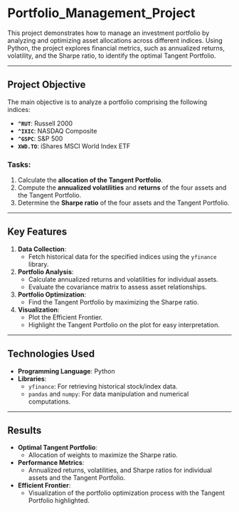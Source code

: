 # Portfolio_Management_Project

This project demonstrates how to manage an investment portfolio by analyzing and optimizing asset allocations across different indices. Using Python, the project explores financial metrics, such as annualized returns, volatility, and the Sharpe ratio, to identify the optimal Tangent Portfolio.

---

## **Project Objective**

The main objective is to analyze a portfolio comprising the following indices:
- **`^RUT`**: Russell 2000
- **`^IXIC`**: NASDAQ Composite
- **`^GSPC`**: S&P 500
- **`XWD.TO`**: iShares MSCI World Index ETF

### Tasks:
1. Calculate the **allocation of the Tangent Portfolio**.
2. Compute the **annualized volatilities** and **returns** of the four assets and the Tangent Portfolio.
3. Determine the **Sharpe ratio** of the four assets and the Tangent Portfolio.

---

## **Key Features**
1. **Data Collection**:
   - Fetch historical data for the specified indices using the `yfinance` library.
2. **Portfolio Analysis**:
   - Calculate annualized returns and volatilities for individual assets.
   - Evaluate the covariance matrix to assess asset relationships.
3. **Portfolio Optimization**:
   - Find the Tangent Portfolio by maximizing the Sharpe ratio.
4. **Visualization**:
   - Plot the Efficient Frontier.
   - Highlight the Tangent Portfolio on the plot for easy interpretation.

---

## **Technologies Used**
- **Programming Language**: Python
- **Libraries**:
  - `yfinance`: For retrieving historical stock/index data.
  - `pandas` and `numpy`: For data manipulation and numerical computations.

---

## **Results**
- **Optimal Tangent Portfolio**:
  - Allocation of weights to maximize the Sharpe ratio.
- **Performance Metrics**:
  - Annualized returns, volatilities, and Sharpe ratios for individual assets and the Tangent Portfolio.
- **Efficient Frontier**:
  - Visualization of the portfolio optimization process with the Tangent Portfolio highlighted.
